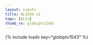 ```yaml
--- 
layout: sieutv
title: AL1543 s1
tags: [ALtv]
thumb_re: globiptv1543
---
```

{% include tvadv key="globiptv1543" %} 
